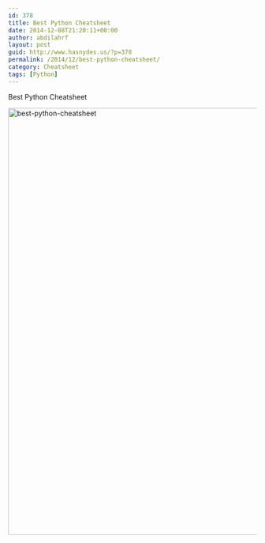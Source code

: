 ```yaml
---
id: 378
title: Best Python Cheatsheet
date: 2014-12-08T21:20:11+00:00
author: abdilahrf
layout: post
guid: http://www.hasnydes.us/?p=378
permalink: /2014/12/best-python-cheatsheet/
category: Cheatsheet
tags: [Python]
---
```

Best Python Cheatsheet

[<img class="aligncenter size-full wp-image-379" src="http://abdilahrf.github.io/images/2014/12/best-python-cheatsheet.png" alt="best-python-cheatsheet" width="636" height="864" />](http://abdilahrf.github.io/images/2014/12/best-python-cheatsheet.png)
